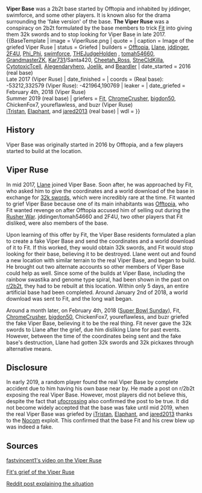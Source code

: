 **Viper Base** was a 2b2t base started by Offtopia and inhabited by jddinger, swimforce, and some other players. It is known also for the drama surrounding the 'fake version' of the base. **The Viper Ruse** was a conspiracy on 2b2t formulated by the base members to trick [Fit](https://2b2t.miraheze.org/wiki/Fit) into giving them 32k swords and to stop looking for Viper Base in late 2017.{{BaseTemplate
| image = ViperRuse.png
| quote =
| caption = Image of the griefed Viper Ruse
| status = Griefed
| builders = [Offtopia](https://2b2t.miraheze.org/wiki/Offtopia), [Llane](https://2b2t.miraheze.org/wiki/Llane), [jddinger](https://2b2t.miraheze.org/wiki/jddinger), [2F4U](https://2b2t.miraheze.org/wiki/2F4U), [Phi_Phi](https://2b2t.miraheze.org/wiki/Phi_Phi), [swimforce](https://2b2t.miraheze.org/wiki/swimforce), [THEJudgeHolden](https://2b2t.miraheze.org/wiki/THEJudgeHolden) , [tomah54660](https://2b2t.miraheze.org/wiki/tomah54660), [GrandmasterZK](https://2b2t.miraheze.org/wiki/GrandmasterZK), [Kar731](https://2b2t.miraheze.org/wiki/Kar731)/Santa420, [Cheetah_Ross](https://2b2t.miraheze.org/wiki/Cheetah_Ross), [StneCldKilla](https://2b2t.miraheze.org/wiki/StneCldKilla), [CytotoxicTcell](https://2b2t.miraheze.org/wiki/CytotoxicTcell), [Alegendaryhero](https://2b2t.miraheze.org/wiki/Alegendaryhero), [Joelik](https://2b2t.miraheze.org/wiki/Joelik), and [Beardler](https://2b2t.miraheze.org/wiki/Beardler)
| date_started = 2016 (real base)<br>
Late 2017 (Viper Ruse)
| date_finished =
| coords = (Real base): -53212,332579
(Viper Ruse): -421964,190769
| leaker =
| date_griefed = February 4th, 2018 (Viper Ruse)<br>
Summer 2019 (real base)
| griefers = [Fit](https://2b2t.miraheze.org/wiki/Fit), [ChromeCrusher](https://2b2t.miraheze.org/wiki/ChromeCrusher), [bigdon50](https://2b2t.miraheze.org/wiki/bigdon50), ChickenFox7, youreflawless, and buzr (Viper Ruse)<br>
[iTristan](https://2b2t.miraheze.org/wiki/iTristan), [Elaphant](https://2b2t.miraheze.org/wiki/Elaphant), and [jared2013](https://2b2t.miraheze.org/wiki/jared2013) (real base)
| wdl =
}}

## History
Viper Base was originally started in 2016 by Offtopia, and a few players started to build at the location.
## Viper Ruse
In mid 2017, [Llane](https://2b2t.miraheze.org/wiki/Llane) joined Viper Base. Soon after, he was approached by Fit, who asked him to give the coordinates and a world download of the base in exchange for [32k swords](https://2b2t.miraheze.org/wiki/32K_Weapons), which were incredibly rare at the time. Fit wanted to grief Viper Base because one of its main inhabitants was [Offtopia](https://2b2t.miraheze.org/wiki/Offtopia), who Fit wanted revenge on after Offtopia accused him of selling out during the [Rusher War](https://2b2t.miraheze.org/wiki/Rusher_War). jddinger/tomah54660 and 2F4U, two other players that Fit disliked, were also members of the base.

Upon learning of this offer by Fit, the Viper Base residents formulated a plan to create a fake Viper Base and send the coordinates and a world download of it to Fit. If this worked, they would obtain 32k swords, and Fit would stop looking for their base, believing it to be destroyed. Llane went out and found a new location with similar terrain to the real Viper Base, and began to build. He brought out two alternate accounts so other members of Viper Base could help as well. Since some of the builds at Viper Base, including the rainbow swastika and genome type spiral, had been shown in the past on [r/2b2t](https://2b2t.miraheze.org/wiki/r%2F2b2t), they had to be rebuilt at this location. Within only 5 days, an entire artificial base had been completed. Around January 2nd of 2018, a world download was sent to Fit, and the long wait began.

Around a month later, on February 4th, 2018 ([Super Bowl Sunday](https://en.wikipedia.org/wiki/Super_Bowl_Sunday)), Fit, [ChromeCrusher](https://2b2t.miraheze.org/wiki/ChromeCrusher), [bigdon50](https://2b2t.miraheze.org/wiki/bigdon50), ChickenFox7, youreflawless, and buzr griefed the fake Viper Base, believing it to be the real thing. Fit never gave the 32k swords to Llane after the grief, due him disliking Llane for past events. However, between the time of the coordinates being sent and the fake base's destruction, Llane had gotten 32k swords and 32k pickaxes through alternative means.
## Disclosure
In early 2019, a random player found the real Viper Base by complete accident due to him having his own base near by. He made a post on r/2b2t exposing the real Viper Base. However, most players did not believe this, despite the fact that [ufocrossing](https://2b2t.miraheze.org/wiki/ufocrossing) also confirmed the post to be true. It did not become widely accepted that the base was fake until mid 2019, when the real Viper Base was griefed by [iTristan](https://2b2t.miraheze.org/wiki/iTristan), [Elaphant](https://2b2t.miraheze.org/wiki/Elaphant), and [jared2013](https://2b2t.miraheze.org/wiki/jared2013) thanks to the [Nocom](https://2b2t.miraheze.org/wiki/Nocom) exploit. This confirmed that the base Fit and his crew blew up was indeed a fake.

## Sources
[fastvincent1's video on the Viper Ruse](https://www.youtube.com/watch?v=4cScBV8vWOU)

[Fit's grief of the Viper Ruse](https://www.youtube.com/watch?v=Xbcj3NS3Vgk)

[Reddit post explaining the situation](https://www.reddit.com/r/2b2t/comments/a6iw42/fitmc_lied_about_griefing_viper_base/)